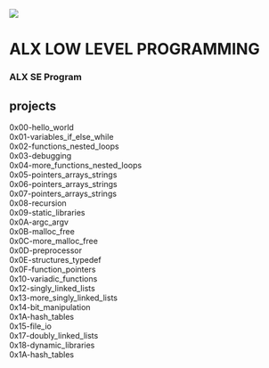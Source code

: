![](https://upload.wikimedia.org/wikipedia/commons/thumb/1/18/C_Programming_Language.svg/64px-C_Programming_Language.svg.png)
# ALX LOW LEVEL PROGRAMMING
### ALX SE Program
## projects
 0x00-hello_world  
 0x01-variables_if_else_while  
 0x02-functions_nested_loops  
 0x03-debugging  
 0x04-more_functions_nested_loops  
 0x05-pointers_arrays_strings  
 0x06-pointers_arrays_strings  
 0x07-pointers_arrays_strings  
 0x08-recursion  
 0x09-static_libraries  
 0x0A-argc_argv  
 0x0B-malloc_free  
 0x0C-more_malloc_free  
 0x0D-preprocessor  
 0x0E-structures_typedef  
 0x0F-function_pointers  
 0x10-variadic_functions  
 0x12-singly_linked_lists  
 0x13-more_singly_linked_lists  
 0x14-bit_manipulation  
 0x1A-hash_tables  
 0x15-file_io  
 0x17-doubly_linked_lists  
 0x18-dynamic_libraries  
 0x1A-hash_tables  
 
